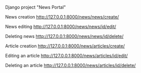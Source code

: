 Django project "News Portal"

News creation http://127.0.0.1:8000/news/news/create/

News editing http://127.0.0.1:8000/news/news/id/edit/

Deleting news http://127.0.0.1:8000/news/news/id/delete/

Article creation http://127.0.0.1:8000/news/articles/create/

Editing an article http://127.0.0.1:8000/news/articles/id/edit/

Deleting an article http://127.0.0.1:8000/news/articles/id/delete/
